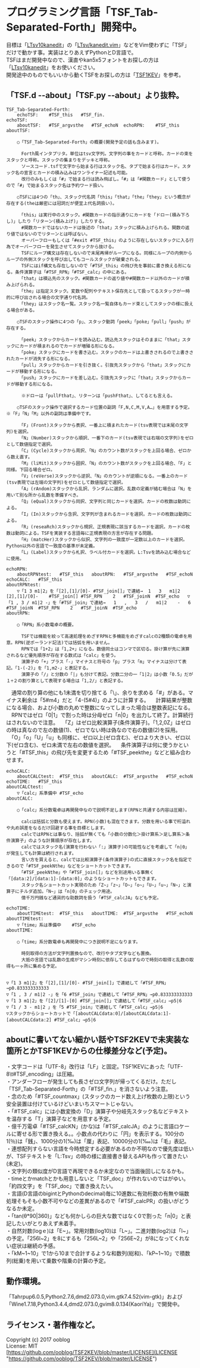 # プログラミング言語「TSF_Tab-Separated-Forth」開発中。

目標は「[LTsv10kanedit](https://github.com/ooblog/LTsv10kanedit "ooblog/LTsv10kanedit: 「L:Tsv」の読み書きを中心としたモジュール群と漢字入力「kanedit」のPythonによる実装です(準備中)。")」の「[LTsv/kanedit.vim](LTsv/kanedit.vim "LTsv/kanedit.vim")」などをVim使わずに「TSF」だけで動かす事。実装はとりあえずPythonとD言語で。  
TSFはまだ開発中なので、漢直やkan5x5フォントをお探しの方は「[LTsv10kanedit](https://github.com/ooblog/LTsv10kanedit "ooblog/LTsv10kanedit: 「L:Tsv」の読み書きを中心としたモジュール群と漢字入力「kanedit」のPythonによる実装です(準備中)。")」をお使いください。  
開発途中のものでもいいから動くTSFをお探しの方は「[TSF1KEV](https://github.com/ooblog/TSF1KEV "プログラミング言語「TSF_Tab-Separated-Forth」試作。開発の舞台は「TSF2KEV」以降に移行。")」を参考。  


## 「TSF.d --about」「TSF.py --about」より抜粋。

    TSF_Tab-Separated-Forth:
    	echoTSF:	#TSF_this	#TSF_fin.
    echoTSF:
    	aboutTSF:	#TSF_argvsthe	#TSF_echoN	echoRPN:	#TSF_this
    aboutTSF:
    	
    	○「TSF_Tab-Separated-Forth」の概要(開発予定の話も含みます)。
    	
    	　Forth風インタプリタ。単位はtsv文字列。文字列の事をカードと呼称。カードの束をスタックと呼称。スタックの集まりをデッキと呼称。
    	　ソースコード.tsfで文字から始まる行はスタック名、タブで始まる行はカード。スタック名の宣言とカードの積み込みはワンライナー記述も可能。
    	　改行のみもしくは「#」で始まる行は読み飛ばし。「#」は「#関数カード」として使うので「#」で始まるスタック名は予約ワード扱い。
    	
    	○TSFには4つの「th」、スタック代名詞「this」「that」「the」「they」という概念が存在する(theは厳密には冠詞だが便宜上代名詞扱い)。
    	
    	　「this」は実行中のスタック。#関数カードの指示通りにカードを「ドロー(積み下ろし)」したり「リターン(積み上げ)」したりする。
    	　#関数カードではないカードは後述の「that」スタックに積み上げられる。関数の返り値ではないのでリターンとは呼ばない。
    	　オーバーフローもしくは「#exit #TSF_this」のように存在しないスタックに入る行為でオーバーフローを発生させてスタックから抜ける。
    	　TSFにループ構文は存在しないので末尾再帰がループになる。同様にループの内側からループの外側スタックを呼び出してもコールスタックが破棄される。
    	　TSFにはif構文も存在しないので「#TSF_this」の飛び先を事前に書き換える形になる。条件演算子は「#TSF_RPN」「#TSF_calc」の中にある。
    	　「that」は積込先のスタック。#関数カードの返り値や#関数カード以外のカードが積み上げられる。
    	　「the」は指定スタック。変数や配列やテキスト保存先として扱ってるスタックが一時的に呼び出される場合の文字通り代名詞。
    	　「they」はスタック名一覧。スタック名一覧自体もカード束としてスタックの様に扱える場合がある。
    	
    	○TSFのスタック操作に4つの「p」、スタック動詞「peek」「poke」「pull」「push」が存在する。
    	
    	　「peek」スタックからカードを読み込む。読込先スタックはそのままに「that」スタックにカードが積まれるのでカードが増殖る形になる。
    	　「poke」スタックにカードを書き込む。スタックのカードは上書きされるので上書きされたカードが消失する形になる。
    	　「pull」スタックからカードを引き抜く。引抜先スタックから「that」スタックにカードが移動する形になる。
    	　「push」スタックにカードを差し込む。引抜先スタックに「that」スタックからカードが移動する形になる。
    	
    	　※ドローは「pullFthat」、リターンは「pushFthat」、してるとも言える。
    	
    	○TSFのスタック操作で選択するカード位置の副詞「F,N,C,M,V,A…」を用意する予定。※「F」「N」「M」以外の副詞は準備中です。
    	
    	　「F」(Front)スタックから表択、一番上に積まれたカード(tsv表現では末尾の文字列)を選択。
    	　「N」(Number)スタックから順択、一番下のカード(tsv表現では右端の文字列)をゼロとして数値指定で選択。
    	　「C」(Cycle)スタックから周択、「N」のカウント数がスタックを上回る場合、ゼロから数え直す。
    	　「M」(liMit)スタックから囲択、「N」のカウント数がスタックを上回る場合、「F」と同様。下回る場合ゼロ。
    	　「V」(reVerse)スタックから逆択、「N」のカウントが逆順になる。一番上のカード(tsv表現では左端の文字列)をゼロとして数値指定で選択。
    	　「A」(rAndom)スタックから乱択、ランダムに選択。乱数の定義が絡む場合は「N」を用いて別な所から乱数を準備すべき。
    	　「Q」(eQual)スタックから同択、文字列と同じカードを選択。カードの枚数は動詞による。
    	　「I」(In)スタックから含択、文字列が含まれるカードを選択。カードの枚数は動詞による。
    	　「R」(reseaRch)スタックから規択、正規表現に該当するカードを選択。カードの枚数は動詞による。TSFを実装する言語毎に正規表現の方言が存在する問題。
    	　「H」(matcHer)スタックから似択、文字列の一致度が一定数以上のカードを選択。Python以外の言語で一致度の基準が未定義。
    	　「L」(Label)スタックから札択、ラベル付カードを選択。L:Tsvを読み込む場合などに使用。
    	
    echoRPN:
    	aboutRPNtest:	#TSF_this	aboutRPN:	#TSF_argvsthe	#TSF_echoN	echoCALC:	#TSF_this
    aboutRPNtest:
    	▽「1 3 m1|2」を「[2],[1]/[0]- #TSF_join[]」で連結→	1	3	m1|2	[2],[1]/[0]-	#TSF_join[]	#TSF_RPN	2	#TSF_joinN	#TSF_echo	▽「1 , 3 / m1|2 -」を「#TSF_join」で連結→	1	,	3	/	m1|2	-	6	#TSF_joinN	#TSF_RPN	2	#TSF_joinN	#TSF_echo
    aboutRPN:
    	
    	○「RPN」系小数電卓の概要。
    	
    	　TSFでは機能を絞って高速処理をめざすRPNと多機能をめざすcalcの2種類の電卓を用意。RPN(逆ポーランド記法)では括弧を用いません。
    	　RPNでは「1+2」は「1,2+」になる。数値同士はコンマで区切る。掛け算が先に演算されるなど優先順序が存在する数式は「calc」を使う。
    	　演算子の「+」プラス「-」マイナスと符号の「p」プラス「m」マイナスは分けて表記。「1-(-2)」を「1,m2-」と表記する。
    	　演算子の「/」と分数の「|」も分けて表記。分数二分の一「1|2」は小数「0.5」だが１÷２の割り算として表現する場合は「1,2/」と表記する。
　通常の割り算の他にも1未満を切り捨てる「\」、余りを求める「#」がある。マイナス剰余は「5#m4」だと「4-(5#4)」のように計算する。
    	　計算結果が整数になる場合、および小数の丸めで整数になってしまった場合は整数表記になる。
    	　RPNではゼロ「0|1」で割った時は分母ゼロ「n|0」を出力して終了。計算続行はされないので注意。
    	　「Z」はゼロ比較演算子(条件演算子)。「1,2,0Z」はゼロの時は真なので左の数値(1)、ゼロでない時は偽なので右の数値(2)を採用。
    	　「O」「o」「U」「u」も同様に、ゼロ以上(ゼロ含む)、ゼロより大きい、ゼロ以下(ゼロ含む)、ゼロ未満で左右の数値を選択。
    	　条件演算子は何に使うかというと「#TSF_this」の飛び先を変更するため「#TSF_peekthe」などと組み合わせます。
    	
    echoCALC:
    	aboutCALCtest:	#TSF_this	aboutCALC:	#TSF_argvsthe	#TSF_echoN	echoTIME:	#TSF_this
    aboutCALCtest:
    	▽「calc」系準備中	#TSF_echo
    aboutCALC:
    	
    	○「calc」系分数電卓は再開発中なので説明不足します(RPNと共通する内容は圧縮)。
    	
    	　calcは括弧と分数も使えます。RPN(小数)も混在できます。分数を用いる事で桁溢れや丸め誤差をなるだけ回避する事を目標とします。
    	　calcではRPNとは事なり、括弧が無くても「小数の分数化＞掛け算系＞足し算系＞条件演算子」のような計算順序が存在します。
    	　calcではスタック名(演算を行わない「:」演算子)の可能性などを考慮して「n|0」が発生しても計算は続行されます。
    	　言い方を買えると、calcでは比較演算子(条件演算子)の式に直接スタック名を指定できるので「#TSF_peekNthe」などをショートカットできます。
    	　「#TSF_peekNthe」や「#TSF_join[]」などを別途用いる事無く「[data:2]/[data:1]-[data:0]」のようなショートカットもできます。
    	　スタック名ショートカット実現のため「Z~」「z~」「O~」「o~」「U~」「u~」「N~」と演算子にチルダ追加。「N~」は「n|0」のチェック用途。
    	　億千万円銭など通貨的な助数詞を扱う「#TSF_calcJA」なども予定。
    	
    echoTIME:
    	aboutTIMEtest:	#TSF_this	aboutTIME:	#TSF_argvsthe	#TSF_echoN
    aboutTIMEtest:
    	▽「time」系は準備中	#TSF_echo
    aboutTIME:
    	
    	○「time」系分数電卓も再開発中につき説明不足になります。
    	
    	　時刻取得の方法が文字列置換なので、改行やタブ文字なども置換。
    	　大抵の言語では乱数の生成がマシン時刻に依存してるはずなので時刻の取得と乱数の取得も一ヶ所に集める予定。
    	

    ▽「1 3 m1|2」を「[2],[1]/[0]- #TSF_join[]」で連結して「#TSF_RPN」→p0.833333333333
    ▽「1 , 3 / m1|2 -」を「6 #TSF_join」で連結して「#TSF_RPN」→p0.833333333333
    ▽「1 3 m1|2」を「[2]/[1]-[0] #TSF_join[]」で連結して「#TSF_calc」→p5|6
    ▽「1 / 3 - m1|2 」を「5 #TSF_join」で連結して「#TSF_calc」→p5|6
    ▽スタックからショートカットで「[aboutCALCdata:0]/[aboutCALCdata:1]-[aboutCALCdata:2] #TSF_calc」→p5|6


## aboutに書いてない細かい話やTSF2KEVで未実装な箇所とかTSF1KEVからの仕様差分など(予定)。

・文字コードは「UTF-8」改行は「LF」と固定。TSF1KEVにあった「UTF-8\t#TSF_encoding」は圧縮。  
・アンダーフローが発生しても長さゼロ文字列が帰ってくるだけ。ただし「TSF_Tab-Separated-Forth」の「#TSF_fin.」を消さないよう注意。  
・念のため「#TSF_countmax」(スタックのカード数え上げ枚数の上限)という安全装置は付けているけどいまいちスマートじゃない。  
・「#TSF_calc」には小数変換の「D」演算子や分岐先スタック名などテキストを温存する「T」演算子などを用意する予定。  
・億千万電卓「#TSF_calcKN」(かな)は「#TSF_calcJA」のように言語ロケールに寄せる形で置き換える。。小数点の代わりに「円」を表示する。100分の1(％)は「銭」、1000分の1(‰)は「厘」表記、10000分の1(‱)は「毛」表記。  
・連想配列すらない言語を今時想定する必要があるのか不明なので優先度は低いが、TSFテキストを「L:Tsv」の時の様に直接書き替えるAPIも作って置きたい(未定)。  
・文字列の類似度がD言語で再現できるか未定なので当面後回しになるかも。  
・timeとかmatchとかも用意しないと「TSF_doc」が作れないのではがゆい。「約四文字」を「TSF_doc」で置き換えたい。  
・言語(D言語のbigintとPythonのdecimal)毎に10進数に有効桁数の有無や端数処理そもそも小数不可やなどの差異があるので「#TSF_calcPR」の扱いがどうなるか未定。  
・「tan(θ*90|360)」なども何かしらの巨大な数ではなく0で割った「n|0」と表記したいがとりあえず未着手。  
・自然対数(logｅ)は「E~」。常用対数(log10)は「L~」。二進対数(log2)は「l~」の予定。「256l~2」を8にするも「256L~2」や「256E~2」が8になってくれない症状は継続の予感。  
・「kM~1~10」で1から10まで合計するような和数列(総和)、「kP~1~10」で積数列(総乗)を用いて乗数や階乗の計算の予定。  


## 動作環境。

「Tahrpup6.0.5,Python2.7.6,dmd2.073.0,vim.gtk7.4.52&#40;vim-gtk&#41;」および「Wine1.7.18,Python3.4.4,dmd2.073.0,gvim8.0.134&#40;KaoriYa&#41;」で開発中。  


## ライセンス・著作権など。

Copyright (c) 2017 ooblog  
License: MIT  
[https://github.com/ooblog/TSF2KEV/blob/master/LICENSE](LICENSE "https://github.com/ooblog/TSF2KEV/blob/master/LICENSE")  

